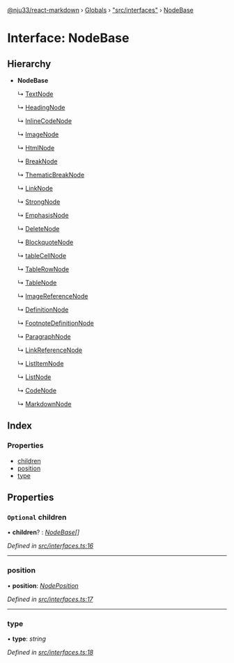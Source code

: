 [@nju33/react-markdown](../README.md) › [Globals](../globals.md) › ["src/interfaces"](../modules/_src_interfaces_.md) › [NodeBase](_src_interfaces_.nodebase.md)

# Interface: NodeBase

## Hierarchy

* **NodeBase**

  ↳ [TextNode](_src_interfaces_.textnode.md)

  ↳ [HeadingNode](_src_interfaces_.headingnode.md)

  ↳ [InlineCodeNode](_src_interfaces_.inlinecodenode.md)

  ↳ [ImageNode](_src_interfaces_.imagenode.md)

  ↳ [HtmlNode](_src_interfaces_.htmlnode.md)

  ↳ [BreakNode](_src_interfaces_.breaknode.md)

  ↳ [ThematicBreakNode](_src_interfaces_.thematicbreaknode.md)

  ↳ [LinkNode](_src_interfaces_.linknode.md)

  ↳ [StrongNode](_src_interfaces_.strongnode.md)

  ↳ [EmphasisNode](_src_interfaces_.emphasisnode.md)

  ↳ [DeleteNode](_src_interfaces_.deletenode.md)

  ↳ [BlockquoteNode](_src_interfaces_.blockquotenode.md)

  ↳ [tableCellNode](_src_interfaces_.tablecellnode.md)

  ↳ [TableRowNode](_src_interfaces_.tablerownode.md)

  ↳ [TableNode](_src_interfaces_.tablenode.md)

  ↳ [ImageReferenceNode](_src_interfaces_.imagereferencenode.md)

  ↳ [DefinitionNode](_src_interfaces_.definitionnode.md)

  ↳ [FootnoteDefinitionNode](_src_interfaces_.footnotedefinitionnode.md)

  ↳ [ParagraphNode](_src_interfaces_.paragraphnode.md)

  ↳ [LinkReferenceNode](_src_interfaces_.linkreferencenode.md)

  ↳ [ListItemNode](_src_interfaces_.listitemnode.md)

  ↳ [ListNode](_src_interfaces_.listnode.md)

  ↳ [CodeNode](_src_interfaces_.codenode.md)

  ↳ [MarkdownNode](_src_interfaces_.markdownnode.md)

## Index

### Properties

* [children](_src_interfaces_.nodebase.md#optional-children)
* [position](_src_interfaces_.nodebase.md#position)
* [type](_src_interfaces_.nodebase.md#type)

## Properties

### `Optional` children

• **children**? : *[NodeBase](_src_interfaces_.nodebase.md)[]*

*Defined in [src/interfaces.ts:16](https://github.com/nju33/react-markdown/blob/7fe748e/src/interfaces.ts#L16)*

___

###  position

• **position**: *[NodePosition](_src_interfaces_.nodeposition.md)*

*Defined in [src/interfaces.ts:17](https://github.com/nju33/react-markdown/blob/7fe748e/src/interfaces.ts#L17)*

___

###  type

• **type**: *string*

*Defined in [src/interfaces.ts:18](https://github.com/nju33/react-markdown/blob/7fe748e/src/interfaces.ts#L18)*
